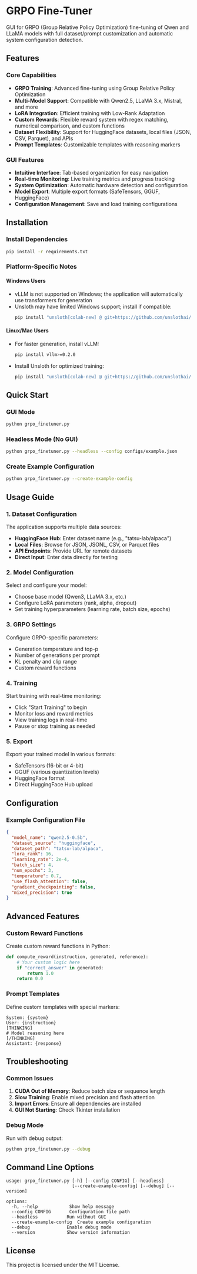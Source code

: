# GRPO Fine-Tuner

GUI for GRPO (Group Relative Policy Optimization) fine-tuning of Qwen and LLaMA models with full dataset/prompt customization and automatic system configuration detection.

## Features

### Core Capabilities
- **GRPO Training**: Advanced fine-tuning using Group Relative Policy Optimization
- **Multi-Model Support**: Compatible with Qwen2.5, LLaMA 3.x, Mistral, and more
- **LoRA Integration**: Efficient training with Low-Rank Adaptation
- **Custom Rewards**: Flexible reward system with regex matching, numerical comparison, and custom functions
- **Dataset Flexibility**: Support for HuggingFace datasets, local files (JSON, CSV, Parquet), and APIs
- **Prompt Templates**: Customizable templates with reasoning markers

### GUI Features
- **Intuitive Interface**: Tab-based organization for easy navigation
- **Real-time Monitoring**: Live training metrics and progress tracking
- **System Optimization**: Automatic hardware detection and configuration
- **Model Export**: Multiple export formats (SafeTensors, GGUF, HuggingFace)
- **Configuration Management**: Save and load training configurations

## Installation

### Install Dependencies

```bash
pip install -r requirements.txt
```

### Platform-Specific Notes

#### Windows Users
- vLLM is not supported on Windows; the application will automatically use transformers for generation
- Unsloth may have limited Windows support; install if compatible:
  ```bash
  pip install "unsloth[colab-new] @ git+https://github.com/unslothai/unsloth.git"
  ```

#### Linux/Mac Users
- For faster generation, install vLLM:
  ```bash
  pip install vllm>=0.2.0
  ```
- Install Unsloth for optimized training:
  ```bash
  pip install "unsloth[colab-new] @ git+https://github.com/unslothai/unsloth.git"
  ```

## Quick Start

### GUI Mode

```bash
python grpo_finetuner.py
```

### Headless Mode (No GUI)

```bash
python grpo_finetuner.py --headless --config configs/example.json
```

### Create Example Configuration

```bash
python grpo_finetuner.py --create-example-config
```

## Usage Guide

### 1. Dataset Configuration

The application supports multiple data sources:

- **HuggingFace Hub**: Enter dataset name (e.g., "tatsu-lab/alpaca")
- **Local Files**: Browse for JSON, JSONL, CSV, or Parquet files
- **API Endpoints**: Provide URL for remote datasets
- **Direct Input**: Enter data directly for testing

### 2. Model Configuration

Select and configure your model:

- Choose base model (Qwen3, LLaMA 3.x, etc.)
- Configure LoRA parameters (rank, alpha, dropout)
- Set training hyperparameters (learning rate, batch size, epochs)

### 3. GRPO Settings

Configure GRPO-specific parameters:

- Generation temperature and top-p
- Number of generations per prompt
- KL penalty and clip range
- Custom reward functions

### 4. Training

Start training with real-time monitoring:

- Click "Start Training" to begin
- Monitor loss and reward metrics
- View training logs in real-time
- Pause or stop training as needed

### 5. Export

Export your trained model in various formats:

- SafeTensors (16-bit or 4-bit)
- GGUF (various quantization levels)
- HuggingFace format
- Direct HuggingFace Hub upload

## Configuration

### Example Configuration File

```json
{
  "model_name": "qwen2.5-0.5b",
  "dataset_source": "huggingface",
  "dataset_path": "tatsu-lab/alpaca",
  "lora_rank": 16,
  "learning_rate": 2e-4,
  "batch_size": 4,
  "num_epochs": 3,
  "temperature": 0.7,
  "use_flash_attention": false,
  "gradient_checkpointing": false,
  "mixed_precision": true
}
```

## Advanced Features

### Custom Reward Functions

Create custom reward functions in Python:

```python
def compute_reward(instruction, generated, reference):
    # Your custom logic here
    if "correct_answer" in generated:
        return 1.0
    return 0.0
```

### Prompt Templates

Define custom templates with special markers:

```
System: {system}
User: {instruction}
[THINKING]
# Model reasoning here
[/THINKING]
Assistant: {response}
```

## Troubleshooting

### Common Issues

1. **CUDA Out of Memory**: Reduce batch size or sequence length
2. **Slow Training**: Enable mixed precision and flash attention
3. **Import Errors**: Ensure all dependencies are installed
4. **GUI Not Starting**: Check Tkinter installation

### Debug Mode

Run with debug output:

```bash
python grpo_finetuner.py --debug
```

## Command Line Options

```
usage: grpo_finetuner.py [-h] [--config CONFIG] [--headless]
                         [--create-example-config] [--debug] [--version]

options:
  -h, --help            Show help message
  --config CONFIG       Configuration file path
  --headless           Run without GUI
  --create-example-config  Create example configuration
  --debug              Enable debug mode
  --version            Show version information
```

## License

This project is licensed under the MIT License.
